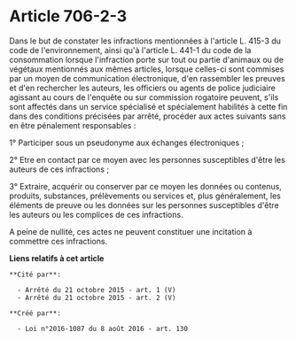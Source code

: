 # Article 706-2-3

Dans le but de constater les infractions mentionnées à l'article L. 415-3 du code de l'environnement, ainsi qu'à l'article L.
441-1 du code de la consommation lorsque l'infraction porte sur tout ou partie d'animaux ou de végétaux mentionnés aux mêmes
articles, lorsque celles-ci sont commises par un moyen de communication électronique, d'en rassembler les preuves et d'en
rechercher les auteurs, les officiers ou agents de police judiciaire agissant au cours de l'enquête ou sur commission
rogatoire peuvent, s'ils sont affectés dans un service spécialisé et spécialement habilités à cette fin dans des conditions
précisées par arrêté, procéder aux actes suivants sans en être pénalement responsables : 

1° Participer sous un pseudonyme aux échanges électroniques ; 

2° Etre en contact par ce moyen avec les personnes susceptibles d'être les auteurs de ces infractions ; 

3° Extraire, acquérir ou conserver par ce moyen les données ou contenus, produits, substances, prélèvements ou services et,
plus généralement, les éléments de preuve ou les données sur les personnes susceptibles d'être les auteurs ou les complices
de ces infractions. 

A peine de nullité, ces actes ne peuvent constituer une incitation à commettre ces infractions.

**Liens relatifs à cet article**

	**Cité par**:

	  - Arrêté du 21 octobre 2015 - art. 1 (V)
	  - Arrêté du 21 octobre 2015 - art. 2 (V)

	**Créé par**:

	  - Loi n°2016-1087 du 8 août 2016 - art. 130
